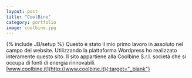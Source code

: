 ```yaml
---
layout: post
title: "CoolBine"
category: portfolio
image: coolbine.jpg
---
```

{% include JB/setup %}
Questo &#232; stato il mio primo lavoro in assoluto nel campo dei website. Utilizzando la piattaforma Wordpress ho realizzato interamente questo sito. Il sito appartiene alla Coolbine S.r.l. societ&#224; che si occupa di fonti di energia rinnovabili.  
[www.coolbine.it](http://www.coolbine.it){:target="_blank"}